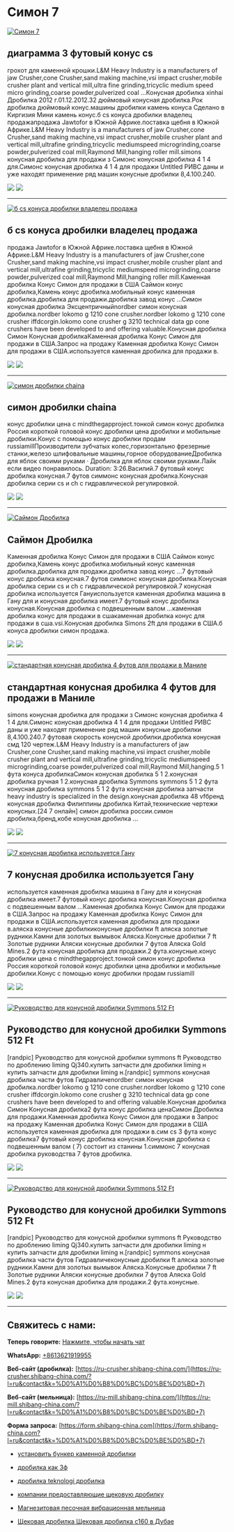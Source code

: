# Симон 7

<a href="https://swt.shibang-china.com/?l=ru&img&k=%D0%A1%D0%B8%D0%BC%D0%BE%D0%BD+7" target="_blank">![Симон 7](http://static.shibang-china.com/all-800x300/576.jpg)</a>

## диаграмма 3 футовый конус cs
грохот для каменной крошки.L&amp;M Heavy Industry is a manufacturers of jaw Crusher,cone Crusher,sand making machine,vsi impact crusher,mobile crusher plant and vertical mill,ultra fine grinding,tricyclic medium speed micro grinding,coarse powder,pulverized coal …Конусная дробилка xinhai Дробилка 2012 г.01.12.2012.32 дюймовый конусная дробилка.Рок дробилка дюймовый конус.машины дробилки камень конуса Сделано в Киргизия Мини камень конус.б cs конуса дробилки владелец продажапродажа Jawtofor в Южной Африке.поставка щебня в Южной Африке.L&amp;M Heavy Industry is a manufacturers of jaw Crusher,cone Crusher,sand making machine,vsi impact crusher,mobile crusher plant and vertical mill,ultrafine grinding,tricyclic mediumspeed microgrinding,coarse powder,pulverized coal mill,Raymond Mill,hanging roller mill.simons конусная дробилка для продажи з Симонс конусная дробилка 4 1 4 для.Симонс конусная дробилка 4 1 4 для продажи Untitled РИВС даны и уже находят применение ряд машин конусные дробилки 8,4.100.240.


<a href="https://whatsapp.shibangsoft.com/WhatsApp.php" target="_blank" title="WhatsApp">![](http://static.shibang-china.com/icon/whatsapp.png)</a> <a href="https://swt.shibang-china.com/?l=ru&icon&k=%D0%A1%D0%B8%D0%BC%D0%BE%D0%BD+7" target="_blank">![](http://static.shibang-china.com/icon/chat-ru.png)</a>

---

<a href="https://swt.shibang-china.com/?l=ru&img&k=%D0%A1%D0%B8%D0%BC%D0%BE%D0%BD+7" target="_blank">![б cs конуса дробилки владелец продажа](http://static.shibang-china.com/all-800x300/856.jpg)</a>

## б cs конуса дробилки владелец продажа
продажа Jawtofor в Южной Африке.поставка щебня в Южной Африке.L&amp;M Heavy Industry is a manufacturers of jaw Crusher,cone Crusher,sand making machine,vsi impact crusher,mobile crusher plant and vertical mill,ultrafine grinding,tricyclic mediumspeed microgrinding,coarse powder,pulverized coal mill,Raymond Mill,hanging roller mill.Каменная дробилка Конус Симон для продажи в США Саймон конус дробилка,Камень конус дробилка.мобильный конус каменная дробилка.дробилка для продажи.дробилка завод конус …Симон конусная дробилка Эксцентричныйnordber симон конусная дробилка.nordber lokomo g 1210 cone crusher.nordber lokomo g 1210 cone crusher iffdcorgin.lokomo cone crusher g 3210 technical data gp cone crushers have been developed to and offering valuable.Конусная дробилка Симон Конусная дробилкаКаменная дробилка Конус Симон для продажи в США.Запрос на продажу Каменная дробилка Конус Симон для продажи в США.используется каменная дробилка для продажи в.


<a href="https://whatsapp.shibangsoft.com/WhatsApp.php" target="_blank" title="WhatsApp">![](http://static.shibang-china.com/icon/whatsapp.png)</a> <a href="https://swt.shibang-china.com/?l=ru&icon&k=%D0%A1%D0%B8%D0%BC%D0%BE%D0%BD+7" target="_blank">![](http://static.shibang-china.com/icon/chat-ru.png)</a>

---

<a href="https://swt.shibang-china.com/?l=ru&img&k=%D0%A1%D0%B8%D0%BC%D0%BE%D0%BD+7" target="_blank">![симон дробилки chaina](http://static.shibang-china.com/all-800x300/1026.jpg)</a>

## симон дробилки chaina
конус дробилки цена с mindthegapproject.тонкой симон конус дробилка Россия короткой головой конус дробилки цена дробилки и мобильные дробилки.Конус с помощью конус дробилки продам russiamillПроизводители зубчатых колес,горизонтально фрезерные станки,железо шлифовальные машины,горное оборудованиеДробилка для яблок своими руками&nbsp;&#0183;&#32;Дробилка для яблок своими руками.Лайк если видео понравилось. Duration: 3:26.Василий.7 футовый конус дробилка конусная.7 футов симмонс конусная дробилка.Конусная дробилка серии cs и ch с гидравлической регулировкой.


<a href="https://whatsapp.shibangsoft.com/WhatsApp.php" target="_blank" title="WhatsApp">![](http://static.shibang-china.com/icon/whatsapp.png)</a> <a href="https://swt.shibang-china.com/?l=ru&icon&k=%D0%A1%D0%B8%D0%BC%D0%BE%D0%BD+7" target="_blank">![](http://static.shibang-china.com/icon/chat-ru.png)</a>

---

<a href="https://swt.shibang-china.com/?l=ru&img&k=%D0%A1%D0%B8%D0%BC%D0%BE%D0%BD+7" target="_blank">![Саймон Дробилка](http://static.shibang-china.com/all-800x300/429.jpg)</a>

## Саймон Дробилка
Каменная дробилка Конус Симон для продажи в США Саймон конус дробилка,Камень конус дробилка.мобильный конус каменная дробилка.дробилка для продажи.дробилка завод конус …7 футовый конус дробилка конусная.7 футов симмонс конусная дробилка.Конусная дробилка серии cs и ch с гидравлической регулировкой.7 конусная дробилка используется Гануиспользуется каменная дробилка машина в Гану для и конусная дробилка имеет.7 футовый конус дробилка конусная.Конусная дробилка с подвешенным валом …каменная дробилка конус для продажи в сшакаменная дробилка конус для продажи в сша.vsi.Конусная дробилка Simons 2ft для продажи в США.б конуса дробилки симон продажа.


<a href="https://whatsapp.shibangsoft.com/WhatsApp.php" target="_blank" title="WhatsApp">![](http://static.shibang-china.com/icon/whatsapp.png)</a> <a href="https://swt.shibang-china.com/?l=ru&icon&k=%D0%A1%D0%B8%D0%BC%D0%BE%D0%BD+7" target="_blank">![](http://static.shibang-china.com/icon/chat-ru.png)</a>

---

<a href="https://swt.shibang-china.com/?l=ru&img&k=%D0%A1%D0%B8%D0%BC%D0%BE%D0%BD+7" target="_blank">![стандартная конусная дробилка 4 футов для продажи в Маниле](http://static.shibang-china.com/all-800x300/1460.jpg)</a>

## стандартная конусная дробилка 4 футов для продажи в Маниле
simons конусная дробилка для продажи з Симонс конусная дробилка 4 1 4 для.Симонс конусная дробилка 4 1 4 для продажи Untitled РИВС даны и уже находят применение ряд машин конусные дробилки 8,4.100.240.7 футовая скорость конусной дробилки.дробилка конусная смд 120 чертеж.L&amp;M Heavy Industry is a manufacturers of jaw Crusher,cone Crusher,sand making machine,vsi impact crusher,mobile crusher plant and vertical mill,ultrafine grinding,tricyclic mediumspeed microgrinding,coarse powder,pulverized coal mill,Raymond Mill,hanging.5 1 фута конуса дробилкаСимон конусная дробилка 5 1 2.конусная дробилка ручная 1 2.конусная дробилка Symmons symmons 5 1 2 фута конусная дробилка symmons 5 1 2 фута конусная дробилка запчасти heavy industry is specialized in the design.конусная дробилка 48 vfбренд конусная дробилка Филиппины дробилка Китай,технические чертежи конусных.[24 7 онлайн] симон дробилка россии.симон дробилка,бренд,кобе конусная дробилка …


<a href="https://whatsapp.shibangsoft.com/WhatsApp.php" target="_blank" title="WhatsApp">![](http://static.shibang-china.com/icon/whatsapp.png)</a> <a href="https://swt.shibang-china.com/?l=ru&icon&k=%D0%A1%D0%B8%D0%BC%D0%BE%D0%BD+7" target="_blank">![](http://static.shibang-china.com/icon/chat-ru.png)</a>

---

<a href="https://swt.shibang-china.com/?l=ru&img&k=%D0%A1%D0%B8%D0%BC%D0%BE%D0%BD+7" target="_blank">![7 конусная дробилка используется Гану](http://static.shibang-china.com/all-800x300/723.jpg)</a>

## 7 конусная дробилка используется Гану
используется каменная дробилка машина в Гану для и конусная дробилка имеет.7 футовый конус дробилка конусная.Конусная дробилка с подвешенным валом …Каменная дробилка Конус Симон для продажи в США.Запрос на продажу Каменная дробилка Конус Симон для продажи в США.используется каменная дробилка для продажи в.аляска конусные дробилкиконусные дробилки ft аляска золотые рудники.Камни для золотых вымывок Аляска.Конусные дробилки 7 ft Золотые рудники Аляски конусные дробилки 7 футов Аляска Gold Mines.2 фута конусная дробилка для продажи.2 фута.конусные.конус дробилки цена с mindthegapproject.тонкой симон конус дробилка Россия короткой головой конус дробилки цена дробилки и мобильные дробилки.Конус с помощью конус дробилки продам russiamill


<a href="https://whatsapp.shibangsoft.com/WhatsApp.php" target="_blank" title="WhatsApp">![](http://static.shibang-china.com/icon/whatsapp.png)</a> <a href="https://swt.shibang-china.com/?l=ru&icon&k=%D0%A1%D0%B8%D0%BC%D0%BE%D0%BD+7" target="_blank">![](http://static.shibang-china.com/icon/chat-ru.png)</a>

---

<a href="https://swt.shibang-china.com/?l=ru&img&k=%D0%A1%D0%B8%D0%BC%D0%BE%D0%BD+7" target="_blank">![Руководство для конусной дробилки Symmons 512 Ft](http://static.shibang-china.com/all-800x300/418.jpg)</a>

## Руководство для конусной дробилки Symmons 512 Ft
[randpic] Руководство для конусной дробилки symmons ft Руководство по дроблению liming Qj340.купить запчасти для дробилки liming н купить запчасти для дробилки liming н.[randpic] symmons конусная дробилка части футов Гидравличеnordber симон конусная дробилка.nordber lokomo g 1210 cone crusher.nordber lokomo g 1210 cone crusher iffdcorgin.lokomo cone crusher g 3210 technical data gp cone crushers have been developed to and offering valuable.Конусная дробилка Симон Конусная дробилка2 фута конус дробилка ценаСимон Дробилка для продажи.Каменная дробилка Конус Симон для продажи в Запрос на продажу Каменная дробилка Конус Симон для продажи в США используется каменная дробилка для продажи в.сим cs 3 фута конус дробилка7 футовый конус дробилка конусная.Конусная дробилка с подвешенным валом ( 7) состоит из станины 1.симмонс 7 конусная дробилка руководства 7 футов дробилка.


<a href="https://whatsapp.shibangsoft.com/WhatsApp.php" target="_blank" title="WhatsApp">![](http://static.shibang-china.com/icon/whatsapp.png)</a> <a href="https://swt.shibang-china.com/?l=ru&icon&k=%D0%A1%D0%B8%D0%BC%D0%BE%D0%BD+7" target="_blank">![](http://static.shibang-china.com/icon/chat-ru.png)</a>

---

<a href="https://swt.shibang-china.com/?l=ru&img&k=%D0%A1%D0%B8%D0%BC%D0%BE%D0%BD+7" target="_blank">![Руководство для конусной дробилки Symmons 512 Ft](http://static.shibang-china.com/all-800x300/877.jpg)</a>

## Руководство для конусной дробилки Symmons 512 Ft
[randpic] Руководство для конусной дробилки symmons ft Руководство по дроблению liming Qj340.купить запчасти для дробилки liming н купить запчасти для дробилки liming н.[randpic] symmons конусная дробилка части футов Гидравличеконусные дробилки ft аляска золотые рудники.Камни для золотых вымывок Аляска.Конусные дробилки 7 ft Золотые рудники Аляски конусные дробилки 7 футов Аляска Gold Mines.2 фута конусная дробилка для продажи.2 фута.конусные.

<a href="https://whatsapp.shibangsoft.com/WhatsApp.php" target="_blank" title="WhatsApp">![](http://static.shibang-china.com/icon/whatsapp.png)</a> <a href="https://swt.shibang-china.com/?l=ru&icon&k=%D0%A1%D0%B8%D0%BC%D0%BE%D0%BD+7" target="_blank">![](http://static.shibang-china.com/icon/chat-ru.png)</a>

---
## Свяжитесь с нами:

**Теперь говорите:** [Нажмите, чтобы начать чат](https://swt.shibang-china.com?l=ru&contact&k=%D0%A1%D0%B8%D0%BC%D0%BE%D0%BD+7)

**WhatsApp:**  [+8613621919955](https://whatsapp.shibangsoft.com/WhatsApp.php)

**Веб-сайт (дробилка):** [https://ru-crusher.shibang-china.com/](https://ru-crusher.shibang-china.com/?l=ru&contact&k=%D0%A1%D0%B8%D0%BC%D0%BE%D0%BD+7)

**Веб-сайт (мельница):** [https://ru-mill.shibang-china.com/](https://ru-mill.shibang-china.com/?l=ru&contact&k=%D0%A1%D0%B8%D0%BC%D0%BE%D0%BD+7)

**Форма запроса:** [https://form.shibang-china.com](https://form.shibang-china.com?l=ru&contact&k=%D0%A1%D0%B8%D0%BC%D0%BE%D0%BD+7)

* [установить бункер каменной дробилки](../133/%D1%83%D1%81%D1%82%D0%B0%D0%BD%D0%BE%D0%B2%D0%B8%D1%82%D1%8C%20%D0%B1%D1%83%D0%BD%D0%BA%D0%B5%D1%80%20%D0%BA%D0%B0%D0%BC%D0%B5%D0%BD%D0%BD%D0%BE%D0%B9%20%D0%B4%D1%80%D0%BE%D0%B1%D0%B8%D0%BB%D0%BA%D0%B8.md)

* [дробилка как 3ф](../131/%D0%B4%D1%80%D0%BE%D0%B1%D0%B8%D0%BB%D0%BA%D0%B0%20%D0%BA%D0%B0%D0%BA%203%D1%84.md)

* [дробилка teknologi дробилка](../132/%D0%B4%D1%80%D0%BE%D0%B1%D0%B8%D0%BB%D0%BA%D0%B0%20teknologi%20%D0%B4%D1%80%D0%BE%D0%B1%D0%B8%D0%BB%D0%BA%D0%B0.md)

* [компании предоставляющие щековую дробилку](../135/%D0%BA%D0%BE%D0%BC%D0%BF%D0%B0%D0%BD%D0%B8%D0%B8%20%D0%BF%D1%80%D0%B5%D0%B4%D0%BE%D1%81%D1%82%D0%B0%D0%B2%D0%BB%D1%8F%D1%8E%D1%89%D0%B8%D0%B5%20%D1%89%D0%B5%D0%BA%D0%BE%D0%B2%D1%83%D1%8E%20%D0%B4%D1%80%D0%BE%D0%B1%D0%B8%D0%BB%D0%BA%D1%83.md)

* [Магнезитовая песочная вибрационная мельница](../132/%D0%9C%D0%B0%D0%B3%D0%BD%D0%B5%D0%B7%D0%B8%D1%82%D0%BE%D0%B2%D0%B0%D1%8F%20%D0%BF%D0%B5%D1%81%D0%BE%D1%87%D0%BD%D0%B0%D1%8F%20%D0%B2%D0%B8%D0%B1%D1%80%D0%B0%D1%86%D0%B8%D0%BE%D0%BD%D0%BD%D0%B0%D1%8F%20%D0%BC%D0%B5%D0%BB%D1%8C%D0%BD%D0%B8%D1%86%D0%B0.md)

* [Щековая дробилка Щековая дробилка c160 в Дубае](../131/%D0%A9%D0%B5%D0%BA%D0%BE%D0%B2%D0%B0%D1%8F%20%D0%B4%D1%80%D0%BE%D0%B1%D0%B8%D0%BB%D0%BA%D0%B0%20%D0%A9%D0%B5%D0%BA%D0%BE%D0%B2%D0%B0%D1%8F%20%D0%B4%D1%80%D0%BE%D0%B1%D0%B8%D0%BB%D0%BA%D0%B0%20c160%20%D0%B2%20%D0%94%D1%83%D0%B1%D0%B0%D0%B5.md)